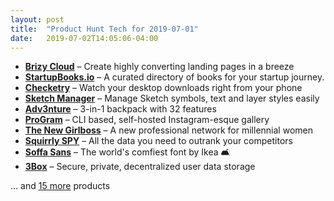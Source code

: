 ```yaml
---
layout: post
title:  "Product Hunt Tech for 2019-07-01"
date:   2019-07-02T14:05:06-04:00
---
```


* **[Brizy Cloud](https://www.producthunt.com/posts/brizy-cloud?utm_campaign=producthunt-api&utm_medium=api&utm_source=Application%3A+Daily+Digest+RSS+%28ID%3A+3202%29)** – Create highly converting landing pages in a breeze
* **[StartupBooks.io](https://www.producthunt.com/posts/startupbooks-io?utm_campaign=producthunt-api&utm_medium=api&utm_source=Application%3A+Daily+Digest+RSS+%28ID%3A+3202%29)** – A curated directory of books for your startup journey.
* **[Checketry](https://www.producthunt.com/posts/checketry-2?utm_campaign=producthunt-api&utm_medium=api&utm_source=Application%3A+Daily+Digest+RSS+%28ID%3A+3202%29)** – Watch your desktop downloads right from your phone
* **[Sketch Manager](https://www.producthunt.com/posts/sketch-manager?utm_campaign=producthunt-api&utm_medium=api&utm_source=Application%3A+Daily+Digest+RSS+%28ID%3A+3202%29)** – Manage Sketch symbols, text and layer styles easily
* **[Adv3nture](https://www.producthunt.com/posts/adv3nture?utm_campaign=producthunt-api&utm_medium=api&utm_source=Application%3A+Daily+Digest+RSS+%28ID%3A+3202%29)** – 3-in-1 backpack with 32 features
* **[ProGram](https://www.producthunt.com/posts/program?utm_campaign=producthunt-api&utm_medium=api&utm_source=Application%3A+Daily+Digest+RSS+%28ID%3A+3202%29)** – CLI based, self-hosted Instagram-esque gallery
* **[The New Girlboss](https://www.producthunt.com/posts/the-new-girlboss?utm_campaign=producthunt-api&utm_medium=api&utm_source=Application%3A+Daily+Digest+RSS+%28ID%3A+3202%29)** – A new professional network for millennial women
* **[Squirrly SPY](https://www.producthunt.com/posts/squirrly-spy?utm_campaign=producthunt-api&utm_medium=api&utm_source=Application%3A+Daily+Digest+RSS+%28ID%3A+3202%29)** – All the data you need to outrank your competitors
* **[Soffa Sans](https://www.producthunt.com/posts/soffa-sans?utm_campaign=producthunt-api&utm_medium=api&utm_source=Application%3A+Daily+Digest+RSS+%28ID%3A+3202%29)** – The world's comfiest font by Ikea 🛋️
* **[3Box](https://www.producthunt.com/posts/3box?utm_campaign=producthunt-api&utm_medium=api&utm_source=Application%3A+Daily+Digest+RSS+%28ID%3A+3202%29)** – Secure, private, decentralized user data storage

… and [15 more](https://www.producthunt.com/tech) products